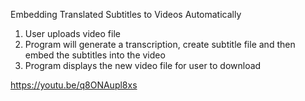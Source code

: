 Embedding Translated Subtitles to Videos Automatically

1. User uploads video file
2. Program will generate a transcription, create subtitle file and then embed the subtitles into the video
3. Program displays the new video file for user to download


https://youtu.be/q8ONAupl8xs 

